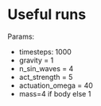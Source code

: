 # Useful runs

Params:
- timesteps: 1000
- gravity = 1
- n\_sin\_waves = 4
- act\_strength = 5
- actuation\_omega = 40
- mass=4 if body else 1
